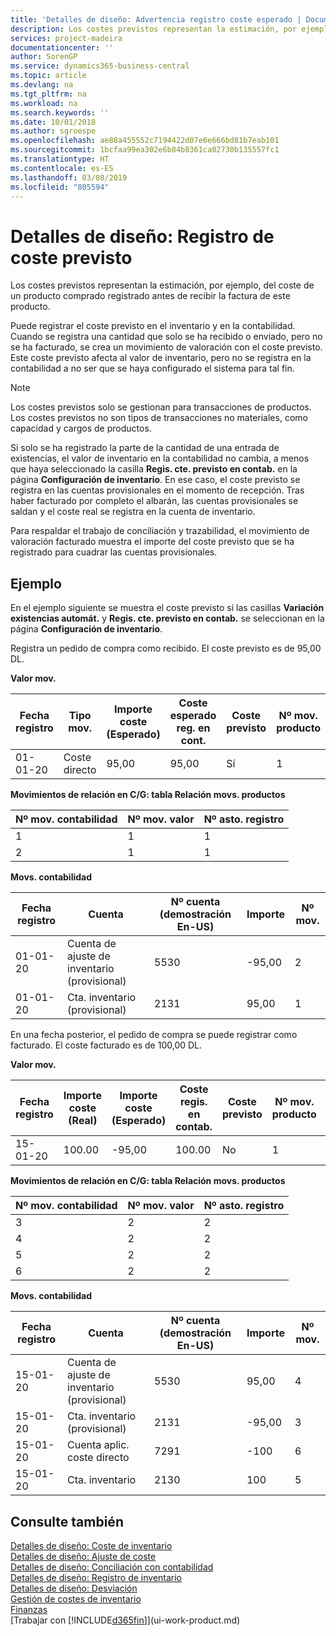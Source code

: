 ```yaml
---
title: 'Detalles de diseño: Advertencia registro coste esperado | Documentos de Microsoft'
description: Los costes previstos representan la estimación, por ejemplo, del coste de un producto comprado registrado antes de recibir la factura de este producto.
services: project-madeira
documentationcenter: ''
author: SorenGP
ms.service: dynamics365-business-central
ms.topic: article
ms.devlang: na
ms.tgt_pltfrm: na
ms.workload: na
ms.search.keywords: ''
ms.date: 10/01/2018
ms.author: sgroespe
ms.openlocfilehash: ae88a455552c7194422d07e6e666bd81b7eab101
ms.sourcegitcommit: 1bcfaa99ea302e6b84b8361ca02730b135557fc1
ms.translationtype: HT
ms.contentlocale: es-ES
ms.lasthandoff: 03/08/2019
ms.locfileid: "805594"
---
```

# <a name="design-details-expected-cost-posting"></a>Detalles de diseño: Registro de coste previsto
Los costes previstos representan la estimación, por ejemplo, del coste de un producto comprado registrado antes de recibir la factura de este producto.  

 Puede registrar el coste previsto en el inventario y en la contabilidad. Cuando se registra una cantidad que solo se ha recibido o enviado, pero no se ha facturado, se crea un movimiento de valoración con el coste previsto. Este coste previsto afecta al valor de inventario, pero no se registra en la contabilidad a no ser que se haya configurado el sistema para tal fin.  

> [!NOTE]  
>  Los costes previstos solo se gestionan para transacciones de productos. Los costes previstos no son tipos de transacciones no materiales, como capacidad y cargos de productos.  

 Si solo se ha registrado la parte de la cantidad de una entrada de existencias, el valor de inventario en la contabilidad no cambia, a menos que haya seleccionado la casilla **Regis. cte. previsto en contab.** en la página **Configuración de inventario**. En ese caso, el coste previsto se registra en las cuentas provisionales en el momento de recepción. Tras haber facturado por completo el albarán, las cuentas provisionales se saldan y el coste real se registra en la cuenta de inventario.  

 Para respaldar el trabajo de conciliación y trazabilidad, el movimiento de valoración facturado muestra el importe del coste previsto que se ha registrado para cuadrar las cuentas provisionales.  

## <a name="example"></a>Ejemplo  
 En el ejemplo siguiente se muestra el coste previsto si las casillas **Variación existencias automát.** y **Regis. cte. previsto en contab.** se seleccionan en la página **Configuración de inventario**.  

 Registra un pedido de compra como recibido. El coste previsto es de 95,00 DL.  

 **Valor mov.**  

|Fecha registro|Tipo mov.|Importe coste (Esperado)|Coste esperado reg. en cont.|Coste previsto|Nº mov. producto|Nº mov.|  
|------------------|----------------|------------------------------|----------------------------------|-------------------|---------------------------|---------------|  
|01-01-20|Coste directo|95,00|95,00|Sí|1|1|  

 **Movimientos de relación en C/G: tabla Relación movs. productos**  

|Nº mov. contabilidad|Nº mov. valor|Nº asto. registro|  
|--------------------|---------------------|-----------------------|  
|1|1|1|  
|2|1|1|  

 **Movs. contabilidad**  

|Fecha registro|Cuenta|Nº cuenta (demostración En-US)|Importe|Nº mov.|  
|------------------|------------------|---------------------------------|------------|---------------|  
|01-01-20|Cuenta de ajuste de inventario (provisional)|5530|-95,00|2|  
|01-01-20|Cta. inventario (provisional)|2131|95,00|1|  

 En una fecha posterior, el pedido de compra se puede registrar como facturado. El coste facturado es de 100,00 DL.  

 **Valor mov.**  

|Fecha registro|Importe coste (Real)|Importe coste (Esperado)|Coste regis. en contab.|Coste previsto|Nº mov. producto|Nº mov.|  
|------------------|----------------------------|------------------------------|-------------------------|-------------------|---------------------------|---------------|  
|15-01-20|100.00|-95,00|100.00|No|1|2|  

 **Movimientos de relación en C/G: tabla Relación movs. productos**  

|Nº mov. contabilidad|Nº mov. valor|Nº asto. registro|  
|--------------------|---------------------|-----------------------|  
|3|2|2|  
|4|2|2|  
|5|2|2|  
|6|2|2|  

 **Movs. contabilidad**  

|Fecha registro|Cuenta|Nº cuenta (demostración En-US)|Importe|Nº mov.|  
|------------------|------------------|---------------------------------|------------|---------------|  
|15-01-20|Cuenta de ajuste de inventario (provisional)|5530|95,00|4|  
|15-01-20|Cta. inventario (provisional)|2131|-95,00|3|  
|15-01-20|Cuenta aplic. coste directo|7291|-100|6|  
|15-01-20|Cta. inventario|2130|100|5|  

## <a name="see-also"></a>Consulte también
 [Detalles de diseño: Coste de inventario](design-details-inventory-costing.md)   
 [Detalles de diseño: Ajuste de coste](design-details-cost-adjustment.md)   
 [Detalles de diseño: Conciliación con contabilidad](design-details-reconciliation-with-the-general-ledger.md)   
 [Detalles de diseño: Registro de inventario](design-details-inventory-posting.md)   
 [Detalles de diseño: Desviación](design-details-variance.md)  
 [Gestión de costes de inventario](finance-manage-inventory-costs.md)  
 [Finanzas](finance.md)  
 [Trabajar con [!INCLUDE[d365fin](includes/d365fin_md.md)]](ui-work-product.md)
